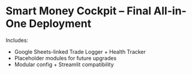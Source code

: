 
# Smart Money Cockpit – Final All-in-One Deployment

Includes:
- Google Sheets-linked Trade Logger + Health Tracker
- Placeholder modules for future upgrades
- Modular config + Streamlit compatibility

